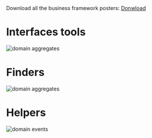 <div class="callout callout-info">
Download all the business framework posters: <a href="#">Donwload</a>
</div>

# Interfaces tools

![domain aggregates]({business-doc}/images/uml/interfaces-tools.svg)

# Finders

![domain aggregates]({business-doc}/images/uml/interfaces-finder.svg)

# Helpers

![domain events]({business-doc}/images/uml/interfaces-helpers.svg)

